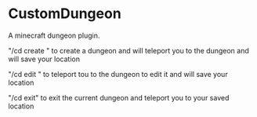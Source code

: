 # CustomDungeon
A minecraft dungeon plugin.

"/cd create <DungeonName>" to create a dungeon and will teleport you to the dungeon and will save your location
  
"/cd edit <DungeonName>" to teleport tou to the dungeon to edit it and will save your location
  
"/cd exit" to exit the current dungeon and teleport you to your saved location
